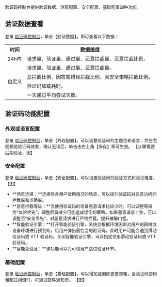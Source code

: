验证码控制台提供验证数据、外观配置、安全配置、基础配置四种功能。
## 验证数据查看
登录 [验证码控制台](https://console.cloud.tencent.com/captcha)，单击【验证数据】，即可查看以下数据：
<table>
<tr>
<th>时间</th>
<th>数据维度</th>
</tr>
<tr>
<td>24h内</td>
<td>请求量、验证量、通过量、恶意拦截量、恶意拦截比例。</td>
</tr>
<tr >
<td rowspan="4">自定义</td>
<td>请求量、验证量、通过量、恶意拦截量。</td>
</tr>
<tr>
<td>总拦截比例、因答案错误拦截比例、因安全策略拦截比例。</td>
</tr>
<tr>
<td>验证码加载耗时。</td>
</tr>
<tr>
<td>一次通过平均尝试次数。</td>
</tr>
</table>

## 验证码功能配置
### 外观或语言配置
登录 [验证码控制台](https://console.cloud.tencent.com/captcha)，单击【外观配置】，可以调整验证码的主题色和语言，并在右侧预览验证码效果，确认无误后，单击击右上角【保存】即可生效。
【步骤需要后期验证，图】
### 安全配置
登录 [验证码控制台](https://console.cloud.tencent.com/captcha)，单击【安全配置】，可以设置验证码的验证方式和验证难度。
【图】
- **场景选择：**选择符合用户使用情况的场景，可以提升验证码对恶意访问的拦截率和准确率。 
- **恶意拦截等级：**当使用验证码的场景恶意请求比较少时，可以调整等级为“体验优先”，调整后将减少可能造成误伤的策略。如果恶意请求上涨，可以调整至“安全优先”，对恶意请求进行严格拦截，提升破解门槛。
- **智能验证引擎：**打开智能验证引擎，系统会根据环境因素对用户的网络或设备环境进行预判断，给用户弹出最恰当的验证码，此时用户可能会遇到滑动验证码或 VTT 验证码。关闭智能验证引擎，可以指定仅用滑动验证码或 VTT 验证码。
- **智能免验证：**该功能可以为可信用户跳过验证环节。

### 基础配置
登录 [验证码控制台](https://console.cloud.tencent.com/captcha)，单击【基础配置】，可以增加或删除告警邮箱，当验证码使用量超过阈值时，将通过邮件通知您。
【图】
